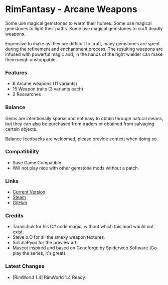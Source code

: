 # RimFantasy - Arcane Weapons

Some use magical gemstones to warm their homes.
Some use magical gemstones to light their paths.
Some use magical gemstones to craft deadly weapons.

Expensive to make as they are difficult to craft, many gemstones are spent during the refinement and enchantment process. The resulting weapons are infused with powerful magic and, in the hands of the right wielder can make them neigh unstoppable.

### Features

- 8 Arcane weapons (11 variants)
- 15 Weapon traits (3 variants each)
- 2 Researches

### Balance

Gems are intentionally sparse and not easy to obtain through natural means, but they can also be purchased from traders or obtained from salvaging certain objects.

Balance feedbacks are welcomed, please provide context when doing so.

### Compatibility

- Save Game Compatible
- Will not play nice with other gemstone mods without a patch.

### Links

- [Current Version](https://github.com/Sierra0001/RimFantasy---Arcane-Weapons/releases/tag/v1.1)
- [Steam](https://steamcommunity.com/sharedfiles/filedetails/?id=2651522590)
- [GitHub](https://github.com/Sierra0001/RimFantasy---Arcane-Weapons)

### Credits

- Taranchuk for his C# code magic, without which this mod would not exist.
- Steve o.O for all the smexy weapon textures.
- SirLalaPyon for the preview art.
- Mascot inspired and based on Geneforge by Spiderweb Software (Go play the series, it's great).

### Latest Changes

- [RimWorld 1.4] RimWorld 1.4 Ready.
